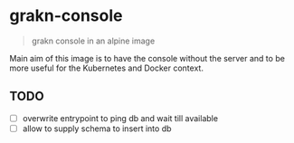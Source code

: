 # grakn-console
> grakn console in an alpine image

Main aim of this image is to have the console without the server and to be more useful for the Kubernetes and Docker context.

## TODO
- [ ] overwrite entrypoint to ping db and wait till available
- [ ] allow to supply schema to insert into db
